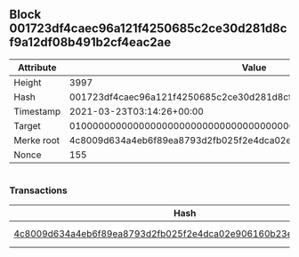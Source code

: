 ## Block 001723df4caec96a121f4250685c2ce30d281d8cf9a12df08b491b2cf4eac2ae

Attribute | Value
--- | ---
Height | 3997
Hash | 001723df4caec96a121f4250685c2ce30d281d8cf9a12df08b491b2cf4eac2ae
Timestamp | 2021-03-23T03:14:26+00:00
Target | 0100000000000000000000000000000000000000000000000000000000000000
Merke root | 4c8009d634a4eb6f89ea8793d2fb025f2e4dca02e906160b23eefdff292a3cbc
Nonce | 155

```

```

### Transactions

Hash | Amount
--- | ---
[4c8009d634a4eb6f89ea8793d2fb025f2e4dca02e906160b23eefdff292a3cbc](4c8009d634a4eb6f89ea8793d2fb025f2e4dca02e906160b23eefdff292a3cbc.md) | 10.00000000 SKEPTI 
